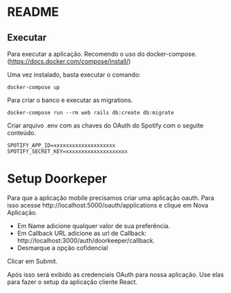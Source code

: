 # README

## Executar

Para executar a aplicação. Recomendo o uso do docker-compose. (https://docs.docker.com/compose/install/)

Uma vez instalado, basta executar o comando:

```
docker-compose up
```

Para criar o banco e executar as migrations.

```
docker-compose run --rm web rails db:create db:migrate
```

Criar arquivo .env com as chaves do OAuth do Spotify com o seguite conteúdo.

```
SPOTIFY_APP_ID=xxxxxxxxxxxxxxxxxxxx
SPOTIFY_SECRET_KEY=xxxxxxxxxxxxxxxxxxxx
```

# Setup Doorkeper

Para que a aplicação mobile precisamos criar uma aplicação oauth. Para isso acesse http://localhost:5000/oauth/applications e clique em Nova Aplicação.

- Em Name adicione qualquer valor de sua preferência.
- Em Callback URL adicione as url de Callback: http://localhost:3000/auth/doorkeeper/callback.
- Desmarque a opção cofidencial

Clicar em Submit.

Após isso será exibido as credenciais OAuth para nossa aplicação. Use elas para fazer o setup da aplicação cliente React.
